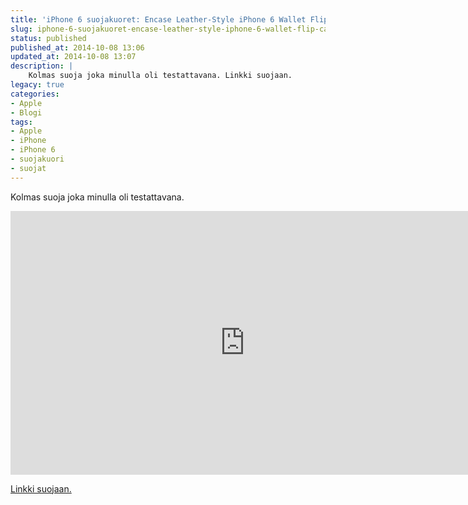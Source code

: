 ```yaml
---
title: 'iPhone 6 suojakuoret: Encase Leather-Style iPhone 6 Wallet Flip Case'
slug: iphone-6-suojakuoret-encase-leather-style-iphone-6-wallet-flip-case
status: published
published_at: 2014-10-08 13:06
updated_at: 2014-10-08 13:07
description: |
    Kolmas suoja joka minulla oli testattavana. Linkki suojaan.
legacy: true
categories:
- Apple
- Blogi
tags:
- Apple
- iPhone
- iPhone 6
- suojakuori
- suojat
---
```


<p>Kolmas suoja joka minulla oli testattavana.</p>
<p><iframe loading="lazy" title="iPhone 6 suojakuoret: Encase Leather-Style iPhone 6 Wallet Flip Case" width="750" height="422" src="https://www.youtube.com/embed/GoMl0cZYFt0?feature=oembed" frameborder="0" allow="accelerometer; autoplay; clipboard-write; encrypted-media; gyroscope; picture-in-picture" allowfullscreen></iframe></p>
<p><a href="http://www.mobilefun.fi/47123-encase-leather-style-iphone-6-wallet-flip-case-black.htm" target="_blank">Linkki suojaan.</a></p>